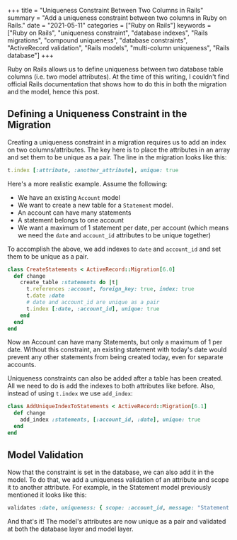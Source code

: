 +++
title = "Uniqueness Constraint Between Two Columns in Rails"
summary = "Add a uniqueness constraint between two columns in Ruby on Rails."
date = "2021-05-11"
categories = ["Ruby on Rails"]
keywords = ["Ruby on Rails", "uniqueness constraint", "database indexes", "Rails migrations", "compound uniqueness", "database constraints", "ActiveRecord validation", "Rails models", "multi-column uniqueness", "Rails database"]
+++

Ruby on Rails allows us to define uniqueness between two database table columns (i.e. two model attributes). At the time of this writing, I couldn't find official Rails documentation that shows how to do this in both the migration and the model, hence this post.

## Defining a Uniqueness Constraint in the Migration

Creating a uniqueness constraint in a migration requires us to add an index on two columns/attributes. The key here is to place the attributes in an array and set them to be unique as a pair. The line in the migration looks like this:

```rb
t.index [:attribute, :another_attribute], unique: true
```

Here's a more realistic example. Assume the following:
- We have an existing `Account` model
- We want to create a new table for a `Statement` model.
- An account can have many statements
- A statement belongs to one account
- We want a maximum of 1 statement per date, per account (which means we need the `date` and `account_id` attributes to be unique together)

To accomplish the above, we add indexes to `date` and `account_id` and set them to be unique as a pair.

```rb
class CreateStatements < ActiveRecord::Migration[6.0]
  def change
    create_table :statements do |t|
      t.references :account, foreign_key: true, index: true
      t.date :date
      # date and account_id are unique as a pair
      t.index [:date, :account_id], unique: true
    end
  end
end
```

Now an Account can have many Statements, but only a maximum of 1 per date. Without this constraint, an existing statement with today's date would prevent any other statements from being created today, even for separate accounts.

Uniqueness constraints can also be added after a table has been created. All we need to do is add the indexes to both attributes like before. Also, instead of using `t.index` we use `add_index`:

```rb
class AddUniqueIndexToStatements < ActiveRecord::Migration[6.1]
  def change
    add_index :statements, [:account_id, :date], unique: true
  end
end
```

## Model Validation

Now that the constraint is set in the database, we can also add it in the model. To do that, we add a uniqueness validation of an attribute and scope it to another attribute. For example, in the Statement model previously mentioned it looks like this:

```rb
validates :date, uniqueness: { scope: :account_id, message: "Statement already exists for this date." }
```

And that's it! The model's attributes are now unique as a pair and validated at both the database layer and model layer.
